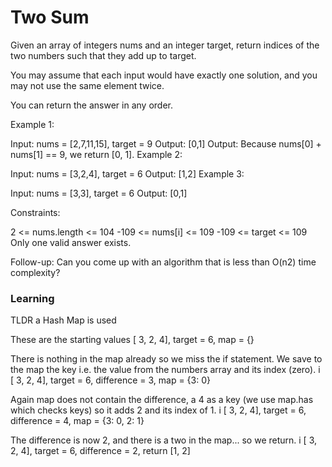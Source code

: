 # Two Sum

Given an array of integers nums and an integer target, return indices of the two numbers such that they add up to target.

You may assume that each input would have exactly one solution, and you may not use the same element twice.

You can return the answer in any order.

Example 1:

Input: nums = [2,7,11,15], target = 9
Output: [0,1]
Output: Because nums[0] + nums[1] == 9, we return [0, 1].
Example 2:

Input: nums = [3,2,4], target = 6
Output: [1,2]
Example 3:

Input: nums = [3,3], target = 6
Output: [0,1]

Constraints:

2 <= nums.length <= 104
-109 <= nums[i] <= 109
-109 <= target <= 109
Only one valid answer exists.

Follow-up: Can you come up with an algorithm that is less than O(n2) time complexity?

### Learning

TLDR a Hash Map is used  

These are the starting values
[ 3, 2, 4], target = 6, map = {}

There is nothing in the map already so we miss the if statement. We save to the map the key i.e. the value from the numbers array and its index (zero). 
  i
[ 3, 2, 4], target = 6, difference = 3, map = {3: 0}

Again map does not contain the difference, a 4 as a key (we use map.has which checks keys) so it adds 2 and its index of 1.
     i
[ 3, 2, 4], target = 6, difference = 4, map = {3: 0, 2: 1}

The difference is now 2, and there is a two in the map... so we return.
        i
[ 3, 2, 4], target = 6, difference = 2, return [1, 2]
